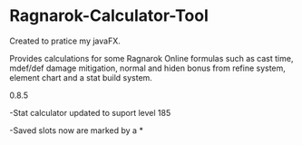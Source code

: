 # Ragnarok-Calculator-Tool

Created to pratice my javaFX.

Provides calculations for some Ragnarok Online formulas such as cast time, mdef/def damage mitigation, 
normal and hiden bonus from refine system, element chart and a stat build system.

0.8.5

-Stat calculator updated to suport level 185

-Saved slots now are marked by a *
